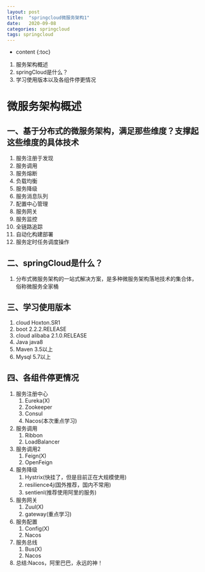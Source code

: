 ```yaml
---
layout: post
title:  "springcloud微服务架构1"
date:   2020-09-08
categories: springcloud
tags: springcloud
---
```


* content
{:toc}

1. 服务架构概述
2. springCloud是什么？
3. 学习使用版本以及各组件停更情况





# 微服务架构概述
## 一、基于分布式的微服务架构，满足那些维度？支撑起这些维度的具体技术
1. 服务注册于发现
2. 服务调用
3. 服务熔断
4. 负载均衡
5. 服务降级
6. 服务消息队列
7. 配置中心管理
8. 服务网关
9. 服务监控
10. 全链路追踪
11. 自动化构建部署
12. 服务定时任务调度操作

## 二、springCloud是什么？
1. 分布式微服务架构的一站式解决方案，是多种微服务架构落地技术的集合体，俗称微服务全家桶

## 三、学习使用版本
1. cloud Hoxton.SR1
2. boot 2.2.2.RELEASE
3. cloud alibaba 2.1.0.RELEASE
4. Java java8
5. Maven 3.5以上
6. Mysql 5.7以上

## 四、各组件停更情况
1. 服务注册中心
    1. Eureka(X)
    2. Zookeeper
    3. Consul
    4. Nacos(本次重点学习)
2. 服务调用
    1. Ribbon
    2. LoadBalancer
3. 服务调用2
    1. Feign(X)
    2. OpenFeign
4. 服务降级
    1. Hystrix(快挂了，但是目前正在大规模使用)
    2. resilience4j(国外推荐，国内不常用)
    3. sentienl(推荐使用阿里的服务)
5. 服务网关
    1. Zuul(X)
    2. gateway(重点学习)
6. 服务配置
    1. Config(X)
    2. Nacos
7. 服务总线
    1. Bus(X)
    2. Nacos
8. 总结:Nacos，阿里巴巴，永远的神！

